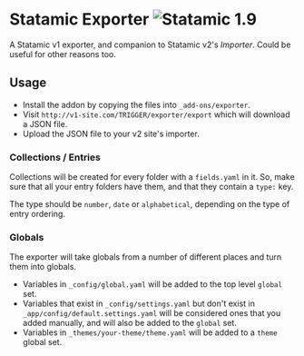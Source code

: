 # Statamic Exporter ![Statamic 1.9](https://img.shields.io/badge/statamic-1.9-lightgrey.svg?style=flat-square)
A Statamic v1 exporter, and companion to Statamic v2's _Importer_. Could be useful for other reasons too.

## Usage
- Install the addon by copying the files into `_add-ons/exporter`.
- Visit `http://v1-site.com/TRIGGER/exporter/export` which will download a JSON file.
- Upload the JSON file to your v2 site's importer.

### Collections / Entries
Collections will be created for every folder with a `fields.yaml` in it. So, make sure that all your entry folders
have them, and that they contain a `type:` key.

The type should be `number`, `date` or `alphabetical`, depending on the type of entry ordering.

### Globals
The exporter will take globals from a number of different places and turn them into globals.

- Variables in `_config/global.yaml` will be added to the top level `global` set.
- Variables that exist in `_config/settings.yaml` but don't exist in `_app/config/default.settings.yaml` will be
  considered ones that you added manually, and will also be added to the `global` set.
- Variables in `_themes/your-theme/theme.yaml` will be added to a `theme` global set.

